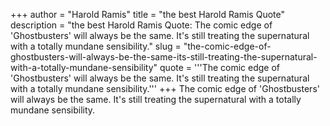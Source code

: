 +++
author = "Harold Ramis"
title = "the best Harold Ramis Quote"
description = "the best Harold Ramis Quote: The comic edge of 'Ghostbusters' will always be the same. It's still treating the supernatural with a totally mundane sensibility."
slug = "the-comic-edge-of-ghostbusters-will-always-be-the-same-its-still-treating-the-supernatural-with-a-totally-mundane-sensibility"
quote = '''The comic edge of 'Ghostbusters' will always be the same. It's still treating the supernatural with a totally mundane sensibility.'''
+++
The comic edge of 'Ghostbusters' will always be the same. It's still treating the supernatural with a totally mundane sensibility.
